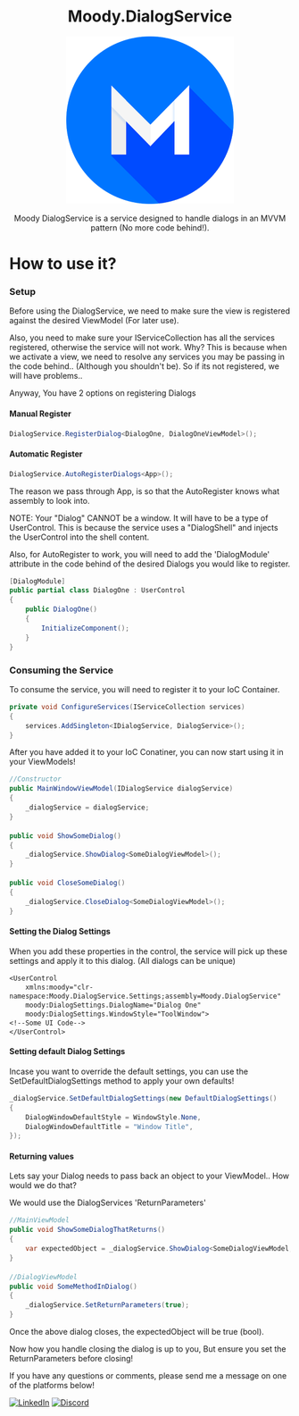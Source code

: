 <h1 align="center"> Moody.DialogService </h1>

<p align="center">
  <img src="https://github.com/LukeMoody01/Moody.DialogService/blob/master/moodyIcon.jpg">
</p>

<p align="center">
    Moody DialogService is a service designed to handle dialogs in an MVVM pattern (No more code behind!).
</p>

# How to use it?

### Setup
Before using the DialogService, we need to make sure the view is registered against the desired ViewModel (For later use).

Also, you need to make sure your IServiceCollection has all the services registered, otherwise the service will not work. Why?
This is because when we activate a view, we need to resolve any services you may be passing in the code behind.. (Although you shouldn't be).
So if its not registered, we will have problems..

Anyway, You have 2 options on registering Dialogs
#### Manual Register
```c#
DialogService.RegisterDialog<DialogOne, DialogOneViewModel>();
```
#### Automatic Register
```c#
DialogService.AutoRegisterDialogs<App>();
```
The reason we pass through App, is so that the AutoRegister knows what assembly to look into.

NOTE: Your "Dialog" CANNOT be a window. It will have to be a type of UserControl.
This is because the service uses a "DialogShell" and injects the UserControl into the shell content.

Also, for AutoRegister to work, you will need to add the 'DialogModule' attribute in the code behind of the desired Dialogs you would like to register.
```c#
[DialogModule]
public partial class DialogOne : UserControl
{
    public DialogOne()
    {
        InitializeComponent();
    }
}
```
### Consuming the Service
To consume the service, you will need to register it to your IoC Container. 
```c#
private void ConfigureServices(IServiceCollection services)
{
    services.AddSingleton<IDialogService, DialogService>();
}
```
After you have added it to your IoC Conatiner, you can now start using it in your ViewModels!
```c#
//Constructor
public MainWindowViewModel(IDialogService dialogService)
{
    _dialogService = dialogService;
}

public void ShowSomeDialog()
{
    _dialogService.ShowDialog<SomeDialogViewModel>();
}

public void CloseSomeDialog()
{
    _dialogService.CloseDialog<SomeDialogViewModel>();
}
```

#### Setting the Dialog Settings
When you add these properties in the control, the service will pick up these settings and apply it to this dialog.
(All dialogs can be unique)
```xaml
<UserControl 
    xmlns:moody="clr-namespace:Moody.DialogService.Settings;assembly=Moody.DialogService"
    moody:DialogSettings.DialogName="Dialog One"
    moody:DialogSettings.WindowStyle="ToolWindow">
<!--Some UI Code-->
</UserControl>
```

#### Setting default Dialog Settings
Incase you want to override the default settings, you can use the SetDefaultDialogSettings method to apply your own defaults!
```c#
_dialogService.SetDefaultDialogSettings(new DefaultDialogSettings()
{
    DialogWindowDefaultStyle = WindowStyle.None,
    DialogWindowDefaultTitle = "Window Title",
});
```

#### Returning values
Lets say your Dialog needs to pass back an object to your ViewModel.. How would we do that?

We would use the DialogServices 'ReturnParameters'

```c#
//MainViewModel
public void ShowSomeDialogThatReturns()
{
    var expectedObject = _dialogService.ShowDialog<SomeDialogViewModel, bool>();
}

//DialogViewModel
public void SomeMethodInDialog()
{
    _dialogService.SetReturnParameters(true);
}
```
Once the above dialog closes, the expectedObject will be true (bool).

Now how you handle closing the dialog is up to you, But ensure you set the ReturnParameters before closing!

If you have any questions or comments, please send me a message on one of the platforms below!

[![LinkedIn][linkedin-shield]][linkedin-url]
[![Discord][discord-shield]][discord-url]

[discord-shield]: https://img.shields.io/badge/Discord-Moody-orange
[discord-url]: https://discord.com/users/269162855255769089
[linkedin-shield]: https://img.shields.io/badge/-LinkedIn-black.svg?style=for-the-badge&logo=linkedin&colorB=555
[linkedin-url]: https://www.linkedin.com/in/luke-moody-0482651a6/
